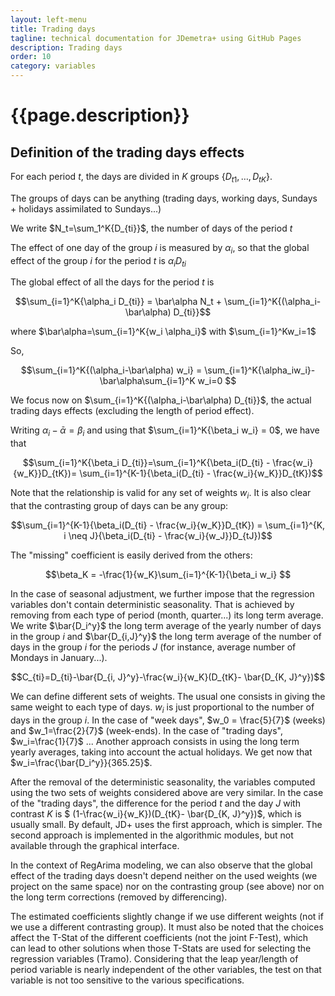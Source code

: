 ```yaml
---
layout: left-menu
title: Trading days
tagline: technical documentation for JDemetra+ using GitHub Pages
description: Trading days
order: 10
category: variables
---
```

# {{page.description}}

## Definition of the trading days effects


For each period $t$, the days are divided in $K$ groups $\lbrace{D_{t1},\dots, D_{tK}\rbrace}$.

The groups of days can be anything (trading days, working days, Sundays + holidays assimilated to Sundays...)

We write $N_t=\sum_1^K{D_{ti}}$, the number of days of the period $t$

The effect of one day of the group $i$ is measured by $\alpha_i$, so that the global effect of the group $i$ for the period $t$ is $\alpha_i D_{ti}$

The global effect of all the days for the period $t$ is

$$\sum_{i=1}^K{\alpha_i D_{ti}} = \bar\alpha N_t + \sum_{i=1}^K{(\alpha_i-\bar\alpha) D_{ti}}$$

where $\bar\alpha=\sum_{i=1}^K{w_i \alpha_i}$ with $\sum_{i=1}^Kw_i=1$

So, 

$$\sum_{i=1}^K{(\alpha_i-\bar\alpha) w_i} = \sum_{i=1}^K{\alpha_iw_i}-\bar\alpha\sum_{i=1}^K w_i=0 $$

We focus now on $\sum_{i=1}^K{(\alpha_i-\bar\alpha) D_{ti}}$, the actual trading days effects (excluding the length of period effect). 

Writing $\alpha_i-\bar\alpha = \beta_i$ and using that  $\sum_{i=1}^K{\beta_i w_i} = 0$, we have that 

$$\sum_{i=1}^K{\beta_i D_{ti}}=\sum_{i=1}^K{\beta_i(D_{ti} - \frac{w_i}{w_K}}D_{tK})= \sum_{i=1}^{K-1}{\beta_i(D_{ti} - \frac{w_i}{w_K}}D_{tK})$$

Note that the relationship is valid for any set of weights $w_i$.
It is also clear that the contrasting group of days can be any group: 

$$\sum_{i=1}^{K-1}{\beta_i(D_{ti} - \frac{w_i}{w_K}}D_{tK}) = \sum_{i=1}^{K, i \neq J}{\beta_i(D_{ti} - \frac{w_i}{w_J}}D_{tJ})$$

The "missing" coefficient is easily derived from the others:

$$\beta_K = -\frac{1}{w_K}\sum_{i=1}^{K-1}{\beta_i w_i}  $$

In the case of seasonal adjustment, we further impose that the regression variables don't contain deterministic seasonality. That is achieved by removing from each type of period (month, quarter...) its long term average.
We write $\bar{D_i^y}$ the long term average of the yearly number of days in the group $i$ and $\bar{D_{i,J}^y}$ the long term average of the number of days in the group $i$ for the periods $J$ (for instance, average number of Mondays in January...). 


$$C_{ti}=D_{ti}-\bar{D_{i, J}^y}-\frac{w_i}{w_K}(D_{tK}- \bar{D_{K, J}^y})$$

We can define different sets of weights. The usual one consists in giving the same weight to each type of days. $w_i$ is just proportional to the number of days in the group $i$. In the case of "week days", $w_0 = \frac{5}{7}$ (weeks) and $w_1=\frac{2}{7}$ (week-ends). In the case of "trading days", $w_i=\frac{1}{7}$ ... Another approach consists in using the long term yearly averages, taking into account the actual holidays. We get now that $w_i=\frac{\bar{D_i^y}}{365.25}$.

After the removal of the deterministic seasonality, the variables computed using the two sets of weights considered above are very similar. In the case of the "trading days", the difference for the period $t$ and the day $J$ with contrast $K$ is $ (1-\frac{w_i}{w_K})(D_{tK}- \bar{D_{K, J}^y})$, which is usually small. 
By default, JD+ uses the first approach, which is simpler. The second approach is implemented in the algorithmic modules, but not available through the graphical interface. 

In the context of RegArima modeling, we can also observe that the global effect of the trading days doesn't depend neither on the used weights (we project on the same space) nor on the contrasting group (see above) nor on the long term corrections (removed by differencing).

The estimated coefficients slightly change if we use different weights (not if we use a different contrasting group). It must also be noted that the choices affect the T-Stat of the different coefficients (not the joint F-Test), which can lead to other solutions when those T-Stats are used for selecting the regression variables (Tramo). Considering that the leap year/length of period variable is nearly independent of the other variables, the test on that variable is not too sensitive to the various specifications.

